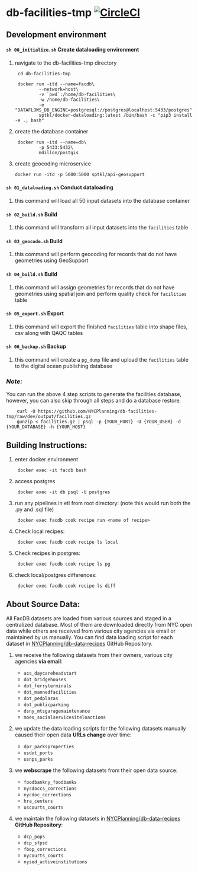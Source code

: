 # db-facilities-tmp [![CircleCI](https://circleci.com/gh/NYCPlanning/db-facilities-tmp.svg?style=svg)](https://circleci.com/gh/NYCPlanning/db-facilities-tmp)

## Development environment
#### `sh 00_initialize.sh` __Create dataloading environment__
1. navigate to the db-facilities-tmp directory

        cd db-facilities-tmp

        docker run -itd --name=facdb\
                --network=host\
                -v `pwd`:/home/db-facilities\
                -w /home/db-facilities\
                -e "DATAFLOWS_DB_ENGINE=postgresql://postgres@localhost:5433/postgres"\
                sptkl/docker-dataloading:latest /bin/bash -c "pip3 install -e .; bash"
        
2. create the database container
        
        docker run -itd --name=db\
                -p 5433:5432\
                mdillon/postgis

3.  create geocoding microservice

        docker run -itd -p 5000:5000 sptkl/api-geosupport

#### `sh 01_dataloading.sh` __Conduct dataloading__

1. this command will load all 50 input datasets into the database container

#### `sh 02_build.sh` __Build__

1. this command will transform all input datasets into the `facilities` table

#### `sh 03_geocode.sh` __Build__
1. this command will perform geocoding for records that do not have geometries using GeoSupport

#### `sh 04_build.sh` __Build__
1. this command will assign geometries for records that do not have geometries using spatial join and perform quality check for `facilities` table

#### `sh 05_export.sh` __Export__

1. this command will export the finished `facilities` table into shape files, csv along with QAQC tables

#### `sh 06_backup.sh` __Backup__

1. this command will create a `pg_dump` file and upload the `facilities` table to the digital ocean publishing database

### _Note:_

You can run the above 4 step scripts to generate the facilities database, however, you can also skip through all steps and do a database restore.

        curl -O https://github.com/NYCPlanning/db-facilities-tmp/raw/dev/output/facilities.gz
        gunzip < facilities.gz | psql -p {YOUR_PORT} -U {YOUR_USER} -d {YOUR_DATABASE} -h {YOUR_HOST}

## Building Instructions: 
1. enter docker environment

        docker exec -it facdb bash
        
2. access postgres 

        docker exec -it db psql -U postgres

3. run any pipelines in etl from root directory: (note this would run both the .py and .sql file)
        
        docker exec facdb cook recipe run <name of recipe>

4. Check local recipes:

        docker exec facdb cook recipe ls local

5. Check recipes in postgres:

        docker exec facdb cook recipe ls pg

6. check local/postgres differences:

        docker exec facdb cook recipe ls diff

## About Source Data:
All FacDB datasets are loaded from various sources and staged in a centralized database. Most of them are downloaded directly from NYC open data while others are received from various city agencies via email or maintained by us manually. You can find data loading script for each dataset in [NYCPlanning/db-data-recipes](https://github.com/NYCPlanning/db-data-recipes/tree/master/recipes) GitHub Repository.
1. we receive the following datasets from their owners, various city agencies __via email__:

    - `acs_daycareheadstart`
    - `dot_bridgehouses`
    - `dot_ferryterminals`
    - `dot_mannedfacilities`
    - `dot_pedplazas`
    - `dot_publicparking`
    - `dsny_mtsgaragemaintenance`
    - `moeo_socialservicesiteloactions`
2. we update the data loading scripts for the following datasets manually caused their open data __URLs change__ over time:

    - `dpr_parksproperties`
    - `usdot_ports`
    - `usnps_parks`
3. we __webscrape__ the following datasets from their open data source:

    - `foodbankny_foodbanks`
    - `nysdoccs_corrections`
    - `nycdoc_corrections`
    - `hra_centers`
    - `uscourts_courts`
4. we maintain the following datasets in [NYCPlanning/db-data-recipes](https://github.com/NYCPlanning/db-data-recipes/tree/master/recipes) __GitHub Repository__:

    - `dcp_pops`
    - `dcp_sfpsd`
    - `fbop_corrections`
    - `nycourts_courts`
    - `nysed_activeinstitutions`
